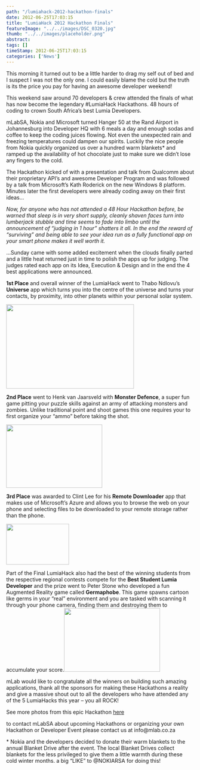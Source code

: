 ```yaml
---
path: "/lumiahack-2012-hackathon-finals" 
date: 2012-06-25T17:03:15 
title: "LumiaHack 2012 Hackathon Finals" 
featureImage: "../../images/DSC_0320.jpg"
thumb: "../../images/placeholder.png" 
abstract:  
tags: [] 
timeStamp: 2012-06-25T17:03:15 
categories: ['News'] 
---
```


<p>This morning it turned out to be a little harder to drag my self out of bed and I suspect I was not the only one. I could easily blame the cold but the truth is its the price you pay for having an awesome developer weekend!</p>
<p>This weekend saw around 70 developers &amp; crew attended the finals of what has now become the legendary #LumiaHack Hackathons. 48 hours of coding to crown South Africa&#8217;s best Lumia Developers.</p>
<p>mLabSA, Nokia and Microsoft turned Hanger 50 at the Rand Airport in Johannesburg into Developer HQ with 6 meals a day and enough sodas and coffee to keep the coding juices flowing. Not even the unexpected rain and freezing temperatures could dampen our spirits. Luckily the nice people from Nokia quickly organized us over a hundred warm blankets* and ramped up the availability of hot chocolate just to make sure we didn&#8217;t lose any fingers to the cold.</p>
<p>The Hackathon kicked of with a presentation and talk from Qualcomm about their proprietary API&#8217;s and awesome Developer Program and was followed by a talk from Microsoft&#8217;s Kath Roderick on the new Windows 8 platform. Minutes later the first developers were already coding away on their first ideas&#8230;</p>
<p><em>Now, for anyone who has not attended a 48 Hour Hackathon before, be warned that sleep is in very short supply, cleanly shaven faces turn into lumberjack stubble and time seems to fade into limbo until the announcement of &#8220;judging in 1 hour&#8221; shatters it all. In the end the reward of &#8220;surviving&#8221; and being able to see your idea run as a fully functional app on your smart phone makes it well worth it.</em></p>
<p>&#8230;Sunday came with some added excitement when the clouds finally parted and a little heat returned just in time to polish the apps up for judging. The judges rated each app on its Idea, Execution &amp; Design and in the end the 4 best applications were announced.</p>
<p><strong>1st Place</strong> and overall winner of the LumiaHack went to Thabo Ndlovu&#8217;s <strong>Universe</strong> app which turns you into the centre of the universe and turns your contacts, by proximity, into other planets within your personal solar system.</p>
<p><a href="http://mlab/wp-content/uploads/2012/06/Screen-Shot-2012-06-25-at-5.06.24-PM.png"><img class="aligncenter size-full wp-image-547" title="Screen Shot 2012-06-25 at 5.06.24 PM" src="http://mlab/wp-content/uploads/2012/06/Screen-Shot-2012-06-25-at-5.06.24-PM.png" alt="" width="342" height="225" srcset="https://mlab.co.za/wp-content/uploads/2012/06/Screen-Shot-2012-06-25-at-5.06.24-PM.png 342w, https://mlab.co.za/wp-content/uploads/2012/06/Screen-Shot-2012-06-25-at-5.06.24-PM-300x197.png 300w" sizes="(max-width: 342px) 100vw, 342px" /></a></p>
<p><strong>2nd Place</strong> went to Henk van Jaarsveld with <strong>Monster Defence</strong>, a super fun game pitting your puzzle skills against an army of attacking monsters and zombies. Unlike traditional point and shoot games this one requires your to first organize your &#8220;ammo&#8221; before taking the shot.</p>
<p><a href="http://mlab/wp-content/uploads/2012/06/Screen-Shot-2012-06-25-at-5.07.19-PM.png"><img class="aligncenter size-full wp-image-548" title="Screen Shot 2012-06-25 at 5.07.19 PM" src="http://mlab/wp-content/uploads/2012/06/Screen-Shot-2012-06-25-at-5.07.19-PM.png" alt="" width="257" height="169" /></a></p>
<p><strong>3rd Place</strong> was awarded to Clint Lee for his <strong>Remote Downloader</strong> app that makes use of Microsoft&#8217;s Azure and allows you to browse the web on your phone and selecting files to be downloaded to your remote storage rather than the phone.</p>
<p><a href="http://mlab/wp-content/uploads/2012/06/Screen-Shot-2012-06-25-at-5.07.43-PM.png"><img class="aligncenter size-full wp-image-549" title="Screen Shot 2012-06-25 at 5.07.43 PM" src="http://mlab/wp-content/uploads/2012/06/Screen-Shot-2012-06-25-at-5.07.43-PM.png" alt="" width="168" height="109" /></a></p>
<p>Part of the Final LumiaHack also had the best of the winning students from the respective regional contests compete for the <strong>Best Student Lumia Developer</strong> and the prize went to Peter Stone who developed a fun Augmented Reality game called <strong>Germaphobe</strong>. This game spawns cartoon like germs in your &#8220;real&#8221; environment and you are tasked with scanning it through your phone camera, finding them and destroying them to accumulate your score.<a href="http://mlab/wp-content/uploads/2012/06/Screen-Shot-2012-06-25-at-5.08.12-PM.png"><img class="aligncenter size-full wp-image-550" title="Screen Shot 2012-06-25 at 5.08.12 PM" src="http://mlab/wp-content/uploads/2012/06/Screen-Shot-2012-06-25-at-5.08.12-PM.png" alt="" width="257" height="170" /></a></p>
<p>mLab would like to congratulate all the winners on building such amazing applications, thank all the sponsors for making these Hackathons a reality and give a massive shout out to all the developers who have attended any of the 5 LumiaHacks this year &#8211; you all ROCK!</p>
<p>See more photos from this epic Hackathon <a href="http://www.flickr.com/photos/mlabsa/sets/72157630279506792/">here</a></p>
<p>to contact mLabSA about upcoming Hackathons or organizing your own Hackathon or Developer Event please contact us at info@mlab.co.za</p>
<p>* Nokia and the developers decided to donate their warm blankets to the annual Blanket Drive after the event. The local Blanket Drives collect blankets for the less privileged to give them a little warmth during these cold winter months. a big &#8220;LIKE&#8221; to @NOKIARSA for doing this!</p>
<p>&nbsp;</p>
